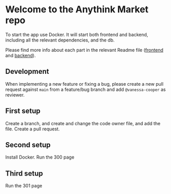 # Welcome to the Anythink Market repo

To start the app use Docker. It will start both frontend and backend, including all the relevant dependencies, and the db.

Please find more info about each part in the relevant Readme file ([frontend](frontend/readme.md) and [backend](backend/README.md)).

## Development

When implementing a new feature or fixing a bug, please create a new pull request against `main` from a feature/bug branch and add `@vanessa-cooper` as reviewer.

## First setup

Create a branch, and create and change the code owner file, and add the file. Create a pull request.
 

## Second setup

Install Docker.
Run the 300 page

## Third setup

Run the 301 page



